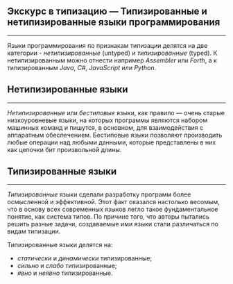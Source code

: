 ## Экскурс в типизацию — Типизированные и нетипизированные языки программирования
________________

Языки программирования по признакам типизации делятся на две категории - *нетипизированные* (untyped) и *типизированные* (typed).
К нетипизированным можно отнести например *Assembler* или *Forth*, а к типизированным *Java*, *C#*, *JavaScript* или *Python*.


## Нетипизированные языки
________________

*Нетипизированные* или *бестиповые* языки, как правило — очень старые низкоуровневые языки, на которых программы являются набором машинных команд и пишутся, в основном, для взаимодействия с аппаратным обеспечением. Бестиповые языки позволяют производить любые операции над любыми данными, которые представлены в них как цепочки бит произвольной длины. 


## Типизированные языки
________________

*Типизированные* языки сделали разработку программ более осмысленной и эффективной. Этот факт оказался настолько весомым, что в основу всех современных языков легло такое фундаментальное понятие, как система типов. По причине того, что авторы пытались решить разные задачи, создаваемые ими языки стали различаться по видам типизации.

Типизированные языки делятся на:
- *статически* и *динамически* типизированные;
- *сильно* и *слабо* типизированные;
- *явно* и *неявно* типизированные.

